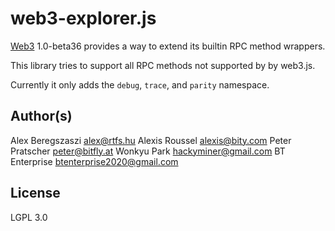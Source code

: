 # web3-explorer.js

[Web3](https://github.com/ethereum/web3.js) 1.0-beta36 provides a way to extend its builtin RPC method wrappers.

This library tries to support all RPC methods not supported by by web3.js.

Currently it only adds the `debug`, `trace`, and `parity` namespace.

## Author(s)

Alex Beregszaszi <alex@rtfs.hu>
Alexis Roussel <alexis@bity.com>
Peter Pratscher <peter@bitfly.at>
Wonkyu Park <hackyminer@gmail.com>
BT Enterprise <btenterprise2020@gmail.com>

## License

LGPL 3.0
